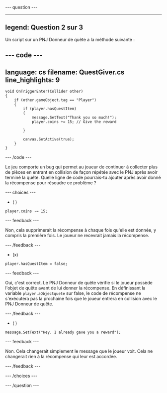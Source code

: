 
--- question ---

---
legend: Question 2 sur 3
---

Un script sur un PNJ Donneur de quête a la méthode suivante :

--- code ---
---
language: cs filename: QuestGiver.cs
line_highlights: 9
---

    void OnTriggerEnter(Collider other)
    {
        if (other.gameObject.tag == "Player")
        {
            if (player.hasQuestItem)
            {
                message.SetText("Thank you so much!");
                player.coins += 15; // Give the reward
    
            }
    
            canvas.SetActive(true);
        }
    }
--- /code ---

Le jeu comporte un bug qui permet au joueur de continuer à collecter plus de pièces en entrant en collision de façon répétée avec le PNJ après avoir terminé la quête. Quelle ligne de code pourrais-tu ajouter après avoir donné la récompense pour résoudre ce problème ?

--- choices ---

- ( )
```
player.coins -= 15;
```

  --- feedback ---

  Non, cela supprimerait la récompense à chaque fois qu'elle est donnée, y compris la première fois. Le joueur ne recevrait jamais la récompense.

  --- /feedback ---

- (x)
```
player.hasQuestItem = false;
```

  --- feedback ---

Oui, c'est correct. Le PNJ Donneur de quête vérifie si le joueur possède l'objet de quête avant de lui donner la récompense. En définissant la variable `player.aObjectquete` sur false, le code de récompense ne s'exécutera pas la prochaine fois que le joueur entrera en collision avec le PNJ Donneur de quête.

  --- /feedback ---

- ( )
```
message.SetText("Hey, I already gave you a reward");
```

  --- feedback ---

Non. Cela changerait simplement le message que le joueur voit. Cela ne changerait rien à la récompense qui leur est accordée.

  --- /feedback ---

--- /choices ---

--- /question ---


